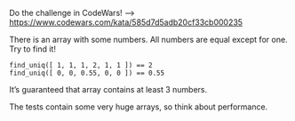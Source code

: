 Do the challenge in CodeWars! --> https://www.codewars.com/kata/585d7d5adb20cf33cb000235

There is an array with some numbers. All numbers are equal except for one. Try to find it!

```
find_uniq([ 1, 1, 1, 2, 1, 1 ]) == 2
find_uniq([ 0, 0, 0.55, 0, 0 ]) == 0.55
```

It’s guaranteed that array contains at least 3 numbers.

The tests contain some very huge arrays, so think about performance.
